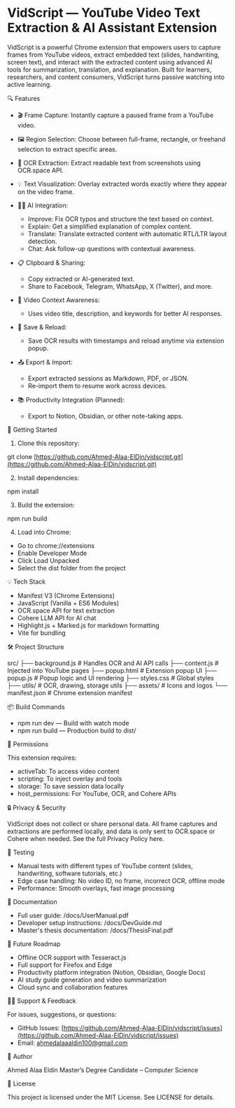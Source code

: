 # VidScript — YouTube Video Text Extraction & AI Assistant Extension

VidScript is a powerful Chrome extension that empowers users to capture frames from YouTube videos, extract embedded text (slides, handwriting, screen text), and interact with the extracted content using advanced AI tools for summarization, translation, and explanation. Built for learners, researchers, and content consumers, VidScript turns passive watching into active learning.

🔍 Features

* 🎬 Frame Capture: Instantly capture a paused frame from a YouTube video.
* 🖼️ Region Selection: Choose between full-frame, rectangle, or freehand selection to extract specific areas.
* 🧠 OCR Extraction: Extract readable text from screenshots using OCR.space API.
* 💡 Text Visualization: Overlay extracted words exactly where they appear on the video frame.
* 🧑‍🏫 AI Integration:

  * Improve: Fix OCR typos and structure the text based on context.
  * Explain: Get a simplified explanation of complex content.
  * Translate: Translate extracted content with automatic RTL/LTR layout detection.
  * Chat: Ask follow-up questions with contextual awareness.
* 📋 Clipboard & Sharing:

  * Copy extracted or AI-generated text.
  * Share to Facebook, Telegram, WhatsApp, X (Twitter), and more.
* 🧠 Video Context Awareness:

  * Uses video title, description, and keywords for better AI responses.
* 💾 Save & Reload:

  * Save OCR results with timestamps and reload anytime via extension popup.
* 📤 Export & Import:

  * Export extracted sessions as Markdown, PDF, or JSON.
  * Re-import them to resume work across devices.
* 📚 Productivity Integration (Planned):

  * Export to Notion, Obsidian, or other note-taking apps.

🚀 Getting Started

1. Clone this repository:

git clone [https://github.com/Ahmed-Alaa-ElDin/vidscript.git](https://github.com/Ahmed-Alaa-ElDin/vidscript.git)

2. Install dependencies:

npm install

3. Build the extension:

npm run build

4. Load into Chrome:

* Go to chrome://extensions
* Enable Developer Mode
* Click Load Unpacked
* Select the dist folder from the project

💡 Tech Stack

* Manifest V3 (Chrome Extensions)
* JavaScript (Vanilla + ES6 Modules)
* OCR.space API for text extraction
* Cohere LLM API for AI chat
* Highlight.js + Marked.js for markdown formatting
* Vite for bundling

🛠 Project Structure

src/
├── background.js          # Handles OCR and AI API calls
├── content.js             # Injected into YouTube pages
├── popup.html             # Extension popup UI
├── popup.js               # Popup logic and UI rendering
├── styles.css             # Global styles
├── utils/                 # OCR, drawing, storage utils
├── assets/                # Icons and logos
└── manifest.json          # Chrome extension manifest

📦 Build Commands

* npm run dev — Build with watch mode
* npm run build — Production build to dist/

🔐 Permissions

This extension requires:

* activeTab: To access video content
* scripting: To inject overlay and tools
* storage: To save session data locally
* host\_permissions: For YouTube, OCR, and Cohere APIs

🔒 Privacy & Security

VidScript does not collect or share personal data. All frame captures and extractions are performed locally, and data is only sent to OCR.space or Cohere when needed. See the full Privacy Policy here.

🧪 Testing

* Manual tests with different types of YouTube content (slides, handwriting, software tutorials, etc.)
* Edge case handling: No video ID, no frame, incorrect OCR, offline mode
* Performance: Smooth overlays, fast image processing

📄 Documentation

* Full user guide: /docs/UserManual.pdf
* Developer setup instructions: /docs/DevGuide.md
* Master's thesis documentation: /docs/ThesisFinal.pdf

📍 Future Roadmap

* Offline OCR support with Tesseract.js
* Full support for Firefox and Edge
* Productivity platform integration (Notion, Obsidian, Google Docs)
* AI study guide generation and video summarization
* Cloud sync and collaboration features

🙋‍♀️ Support & Feedback

For issues, suggestions, or questions:

* GitHub Issues: [https://github.com/Ahmed-Alaa-ElDin/vidscript/issues](https://github.com/Ahmed-Alaa-ElDin/vidscript/issues)
* Email: [ahmedalaaaldin100@gmail.com](mailto:ahmedalaaaldin100@gmail.com)

🧠 Author

Ahmed Alaa Eldin
Master’s Degree Candidate – Computer Science

📄 License

This project is licensed under the MIT License. See LICENSE for details.